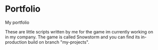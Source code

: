 # Portfolio
My portfolio

These are little scripts written by me for the game im currently working on in my company. The game is called Snowstorm and you can find its in-production build on branch "my-projects".
